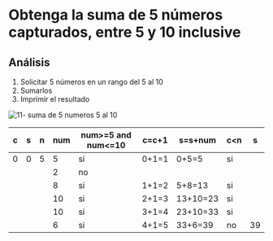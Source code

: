 # Obtenga la suma de 5 números capturados, entre 5 y 10 inclusive

## Análisis
1. Solicitar 5 números en un rango del 5 al 10
2. Sumarlos
3. Imprimir el resultado

![11- suma de 5 numeros  5 al 10](https://github.com/Jpandurre/Apuntes-primera-parcial-/assets/145734894/cf28ffbd-3789-485a-a29d-7f502ba4f618)

| c | s | n | num | num>=5 and num<=10 | c=c+1 | s=s+num  | c<n | s  |
|---|---|---|-----|--------------------|-------|----------|-----|----|
| 0 | 0 | 5 | 5   | si                 | 0+1=1 | 0+5=5    | si  |    |
|   |   |   | 2   | no                 |       |          |     |    |
|   |   |   | 8   | si                 | 1+1=2 | 5+8=13   | si  |    |
|   |   |   | 10  | si                 | 2+1=3 | 13+10=23 | si  |    |
|   |   |   | 10  | si                 | 3+1=4 | 23+10=33 | si  |    |
|   |   |   | 6   | si                 | 4+1=5 | 33+6=39  | no  | 39 |
